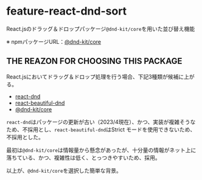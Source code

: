 # feature-react-dnd-sort

React.jsのドラッグ＆ドロップパッケージ`@dnd-kit/core`を用いた並び替え機能

※ npmパッケージURL：[@dnd-kit/core](https://www.npmjs.com/package/@dnd-kit/core)

## THE REAZON FOR CHOOSING THIS PACKAGE

React.jsにおいてドラッグ＆ドロップ処理を行う場合、下記3種類が候補に上がる。

- [react-dnd](https://www.npmjs.com/package/react-dnd)
- [react-beautiful-dnd](https://www.npmjs.com/package/react-beautiful-dnd)
- [@dnd-kit/core](https://www.npmjs.com/package/@dnd-kit/core)

`react-dnd`はパッケージの更新が古い（2023/4現在）、かつ、実装が複雑そうなため、不採用とし、`react-beautiful-dnd`はStrict モードを使用できないため、不採用とした。

最初は`@dnd-kit/core`は情報量から懸念があったが、十分量の情報がネット上に落ちている、かつ、複雑性は低く、とっつきやすいため、採用。

以上が、`@dnd-kit/core`を選択した簡単な背景。